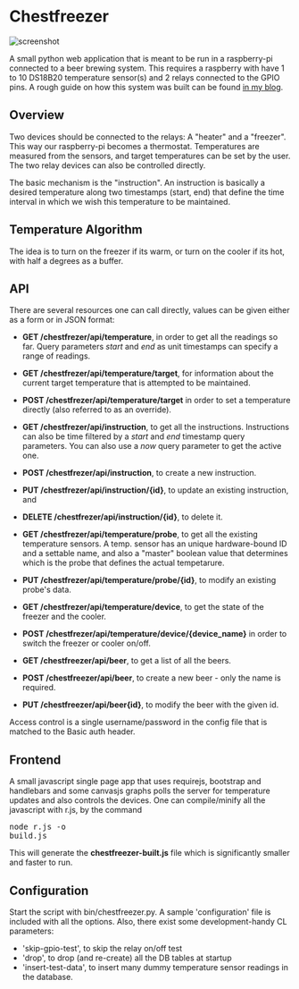 Chestfreezer
============

![screenshot](http://beerdeveloper.files.wordpress.com/2014/05/cf-ss3.jpg)

A small python web application that is meant to be run in a raspberry-pi connected to a beer brewing system. 
This requires a raspberry with have 1 to 10 DS18B20 temperature sensor(s) and 2 relays connected to the GPIO 
pins. A rough guide on how this system was built can be found [in my blog](http://beerdeveloper.wordpress.com/). 


Overview
--------
Two devices should be connected to the relays: A "heater" and a "freezer". This way our raspberry-pi becomes a 
thermostat. Temperatures are measured from the sensors, and target temperatures can be set by the user. The two
relay devices can also be controlled directly.

The basic mechanism is the "instruction". An instruction is basically a desired temperature along two timestamps 
(start, end) that define the time interval in which we wish this temperature to be maintained.


Temperature Algorithm
---------------------
The idea is to turn on the freezer if its warm, or turn on the cooler if its hot, with half a degrees as a buffer.


API
---
There are several resources one can call directly, values can be given either as a form or in JSON format:

* __GET /chestfrezer/api/temperature__, in order to get all the readings so far. Query parameters _start_ and _end_
as unit timestamps can specify a range of readings.
* __GET /chestfrezer/api/temperature/target__, for information about the current target temperature that is attempted to
be maintained.
* __POST /chestfrezer/api/temperature/target__ in order to set a temperature directly (also referred to as an override).

* __GET /chestfrezer/api/instruction__, to get all the instructions. Instructions can also be time filtered by
a _start_ and _end_ timestamp query parameters. You can also use a _now_ query parameter to get the active one.
* __POST /chestfrezer/api/instruction__, to create a new instruction.
* __PUT /chestfrezer/api/instruction/{id}__, to update an existing instruction, and
* __DELETE /chestfrezer/api/instruction/{id}__, to delete it.

* __GET /chestfrezer/api/temperature/probe__, to get all the existing temperature sensors. A temp. sensor has an unique 
hardware-bound ID and a settable name, and also a "master" boolean value that determines which is the probe that defines 
the actual tempetarure.
* __PUT /chestfrezer/api/temperature/probe/{id}__, to modify an existing probe's data.

* __GET /chestfrezer/api/temperature/device__, to get the state of the freezer and the cooler.
* __POST /chestfrezer/api/temperature/device/{device_name}__ in order to switch the freezer or cooler on/off.

* __GET /chestfreezer/api/beer__, to get a list of all the beers.
* __POST /chestfreezer/api/beer__, to create a new beer - only the name is required.
* __PUT /chestfreezer/api/beer{id}__, to modify the beer with the given id.

Access control is a single username/password in the config file that is matched to the Basic auth header.


Frontend
--------
A small javascript single page app that uses requirejs, bootstrap and handlebars and some canvasjs graphs polls the server for
temperature updates and also controls the devices.
One can compile/minify all the javascript with r.js, by the command <pre>node r.js -o build.js</pre>This will generate the 
__chestfreezer-built.js__ file which is significantly smaller and faster to run.

Configuration
-------------
Start the script with bin/chestfreezer.py. A sample 'configuration' file is included with all the options. Also, there exist 
some development-handy CL parameters:
* 'skip-gpio-test', to skip the relay on/off test
* 'drop', to drop (and re-create) all the DB tables at startup
* 'insert-test-data', to insert many dummy temperature sensor readings in the database. 
